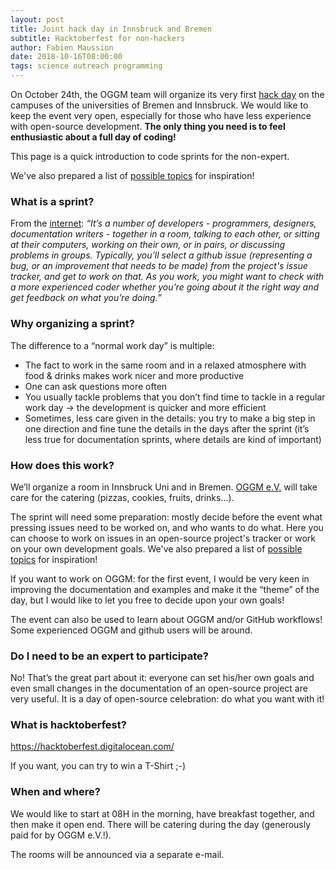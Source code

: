 ```yaml
---
layout: post
title: Joint hack day in Innsbruck and Bremen
subtitle: Hacktoberfest for non-hackers
author: Fabien Maussion
date: 2018-10-16T08:00:00
tags: science outreach programming
---
```


On October 24th, the OGGM team will organize its very first
[hack day](https://en.wikipedia.org/wiki/Hackathon) on the campuses of the
universities of Bremen and Innsbruck. We would like to keep the event very
open, especially for those who have less experience with open-source development.
**The only thing you need is to feel enthusiastic about a full day of coding!**

This page is a quick introduction to code sprints for the non-expert.

We've also prepared a list of [possible topics](/news/post_adds/hack-fest-topics)
for inspiration!

### What is a sprint?

From the [internet](https://2016.pyconuk.org/what-are-sprints/):
*“It’s a number of developers - programmers, designers, documentation writers - together in a room, talking to each other, or sitting at their computers, working on their own, or in pairs, or discussing problems in groups. Typically, you’ll select a github issue (representing a bug, or an improvement that needs to be made) from the project's issue tracker, and get to work on that. As you work, you might want to check with a more experienced coder whether you’re going about it the right way and get feedback on what you’re doing.”*

### Why organizing a sprint?

The difference to a “normal work day” is multiple:
- The fact to work in the same room and in a relaxed atmosphere with food & drinks makes work nicer and more productive
- One can ask questions more often
- You usually tackle problems that you don’t find time to tackle in a regular work day -> the development is quicker and more efficient
- Sometimes, less care given in the details: you try to make a big step in one direction and fine tune the details in the days after the sprint (it’s less true for documentation sprints, where details are kind of important)

### How does this work?

We’ll organize a room in Innsbruck Uni and in Bremen.
[OGGM e.V.](https://oggm.org/oggmev/) will take care for the catering (pizzas, cookies, fruits, drinks...).

The sprint will need some preparation: mostly decide before the event what pressing issues need to be worked on, and who wants to do what. Here you can choose to work on issues in an open-source project's tracker or work on your own development goals. We've also prepared a list of [possible topics](/news/post_adds/hack-fest-topics)
for inspiration!

If you want to work on OGGM: for the first event, I would be very keen in improving the documentation and examples and make it the “theme” of the day, but I would like to let you free to decide upon your own goals!

The event can also be used to learn about OGGM and/or GitHub workflows! Some experienced OGGM and github users will be around.

### Do I need to be an expert to participate?

No! That’s the great part about it: everyone can set his/her own goals and even small changes in the documentation of an open-source project are very useful. It is a day of open-source celebration: do what you want with it!

### What is hacktoberfest?

https://hacktoberfest.digitalocean.com/

If you want, you can try to win a T-Shirt ;-)

### When and where?

We would like to start at 08H in the morning, have breakfast together, and then make it open end.
There will be catering during the day (generously paid for by OGGM e.V.!).

The rooms will be announced via a separate e-mail.
